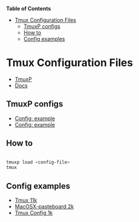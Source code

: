 <!-- START doctoc generated TOC please keep comment here to allow auto update -->
<!-- DON'T EDIT THIS SECTION, INSTEAD RE-RUN doctoc TO UPDATE -->
**Table of Contents**

- [Tmux Configuration Files](#tmux-configuration-files)
  - [TmuxP configs](#tmuxp-configs)
  - [How to](#how-to)
  - [Config examples](#config-examples)

<!-- END doctoc generated TOC please keep comment here to allow auto update -->

# Tmux Configuration Files

- [TmuxP](https://github.com/tmux-python/tmuxp)
- [Docs](http://tmuxp.readthedocs.io/en/latest/)

## TmuxP configs

- [Config: example](http://tmuxp.git-pull.com/en/latest/examples.html#short-hand-inline)
- [Config: example](https://github.com/tony/tmuxp-config)

## How to

```bash

tmuxp load <config-file>
tmux

```

## Config examples

- [Tmux 11k](https://github.com/gpakosz/.tmux)
- [MacOSX-pasteboard 2k](https://github.com/ChrisJohnsen/tmux-MacOSX-pasteboard)
- [Tmux Config 1k](https://github.com/samoshkin/tmux-config)
